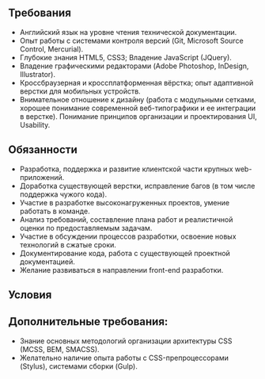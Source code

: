 ## Требования

 * Английский язык на уровне чтения технической документации.
 * Опыт работы с системами контроля версий (Git, Microsoft Source Control, Mercurial).
 * Глубокие знания HTML5, CSS3; Владение JavaScript (JQuery). 
 * Владение графическими редакторами (Adobe Photoshop, InDesign, Illustrator).
 * Кроссбраузерная и кроссплатформенная вёрстка; опыт адаптивной верстки для мобильных устройств.
 * Внимательное отношение к дизайну (работа с модульными сетками, хорошее понимание современной веб-типографики и ее интеграции в верстке). Понимание принципов организации и проектирования UI, Usability. 
 
## Обязанности
 * Разработка, поддержка и развитие клиентской части крупных web-приложений.
 * Доработка существующей верстки, исправление багов (в том числе поддержка чужого кода).
 * Участие в разработке высоконагруженных проектов, умение работать в команде.
 * Анализ требований, составление плана работ и реалистичной оценки по предоставляемым задачам.
 * Участие в обсуждении процессов разработки, освоение новых технологий в сжатые сроки. 
 * Документирование кода, работа с существующей проектной документацией.
 * Желание развиваться в направлении front-end разработки.

## Условия
 

## Дополнительные требования:
 * Знание основных методологий организации архитектуры CSS (MCSS, BEM, SMACSS).
 * Желательно наличие опыта работы с CSS-препроцессорами (Stylus), системами сборки (Gulp).
